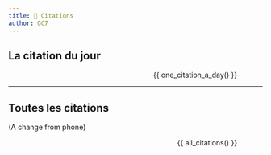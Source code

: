 ```yaml
---
title: 🧠 Citations
author: GC7
---
```


## La citation du jour

<div style="display: flex; justify-content: flex-end; margin-right:10%">
  {{ one_citation_a_day() }}
</div>

<hr>

## Toutes les citations
(A change from phone)

<div style="display: flex; justify-content: flex-end; margin-right:10%">
  <div>
    {{ all_citations() }}
  </div>
</div>
